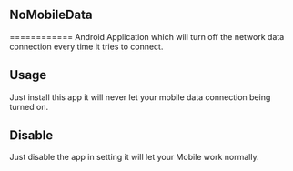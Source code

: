 ## NoMobileData
   ============
Android Application which will turn off the network data connection every time it tries to connect.

## Usage 

Just install this app it will never let your mobile data connection being turned on.

## Disable

Just disable the app in setting it will let your Mobile work normally.

